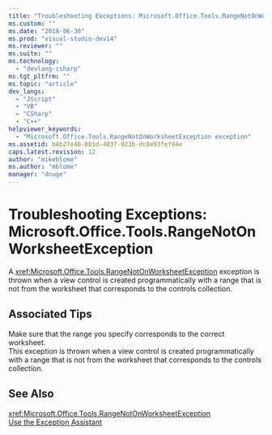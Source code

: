 ```yaml
---
title: "Troubleshooting Exceptions: Microsoft.Office.Tools.RangeNotOnWorksheetException | Microsoft Docs"
ms.custom: ""
ms.date: "2018-06-30"
ms.prod: "visual-studio-dev14"
ms.reviewer: ""
ms.suite: ""
ms.technology: 
  - "devlang-csharp"
ms.tgt_pltfrm: ""
ms.topic: "article"
dev_langs: 
  - "JScript"
  - "VB"
  - "CSharp"
  - "C++"
helpviewer_keywords: 
  - "Microsoft.Office.Tools.RangeNotOnWorksheetException exception"
ms.assetid: b8b27e48-881d-4837-923b-dc8e93fef04e
caps.latest.revision: 12
author: "mikeblome"
ms.author: "mblome"
manager: "douge"
---
```

# Troubleshooting Exceptions: Microsoft.Office.Tools.RangeNotOnWorksheetException
A <xref:Microsoft.Office.Tools.RangeNotOnWorksheetException> exception is thrown when a view control is created programmatically with a range that is not from the worksheet that corresponds to the controls collection.  
  
## Associated Tips  
 Make sure that the range you specify corresponds to the correct worksheet.  
 This exception is thrown when a view control is created programmatically with a range that is not from the worksheet that corresponds to the controls collection.  
  
## See Also  
 <xref:Microsoft.Office.Tools.RangeNotOnWorksheetException>   
 [Use the Exception Assistant](http://msdn.microsoft.com/library/e0a78c50-7318-4d54-af51-40c00aea8711)